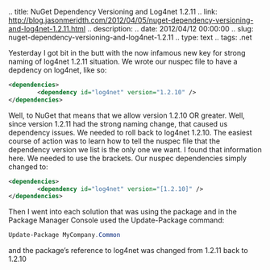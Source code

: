 .. title: NuGet Dependency Versioning and Log4net 1.2.11
.. link: http://blog.jasonmeridth.com/2012/04/05/nuget-dependency-versioning-and-log4net-1.2.11.html 
.. description: 
.. date: 2012/04/12 00:00:00
.. slug: nuget-dependency-versioning-and-log4net-1.2.11
.. type: text
.. tags: .net 

Yesterday I got bit in the butt with the now infamous new key for strong naming of log4net 1.2.11 situation. We wrote our nuspec file to have a depdency on log4net, like so:

```xml
<dependencies>
        <dependency id="log4net" version="1.2.10" />
</dependencies>
```

Well, to NuGet that means that we allow version 1.2.10 OR greater. Well, since version 1.2.11 had the strong naming change, that caused us dependency issues. We needed to roll back to log4net 1.2.10. The easiest course of action was to learn how to tell the nuspec file that the dependency version we list is the only one we want. I found that information here. We needed to use the brackets. Our nuspec dependencies simply changed to:

```xml
<dependencies>
        <dependency id="log4net" version="[1.2.10]" />
</dependencies>
```

Then I went into each solution that was using the package and in the Package Manager Console used the Update-Package command:

```powershell
Update-Package MyCompany.Common
```

and the package’s reference to log4net was changed from 1.2.11 back to 1.2.10

